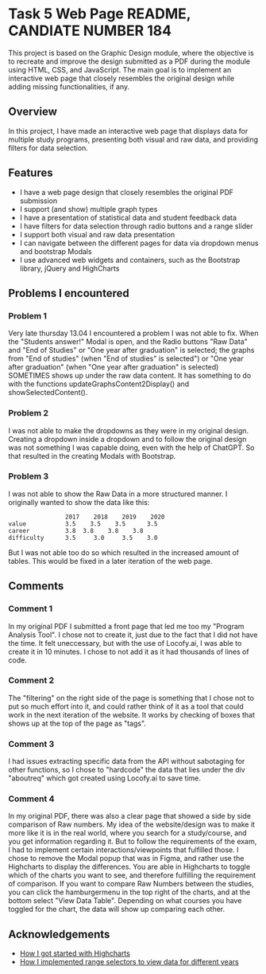 # Task 5 Web Page README, CANDIATE NUMBER 184

This project is based on the Graphic Design module, where the objective is to recreate and improve the design submitted as a PDF during the module using HTML, CSS, and JavaScript. The main goal is to implement an interactive web page that closely resembles the original design while adding missing functionalities, if any.

## Overview

In this project, I have made an interactive web page that displays data for multiple study programs, presenting both visual and raw data, and providing filters for data selection.

## Features

- I have a web page design that closely resembles the original PDF submission
- I support (and show) multiple graph types
- I have a presentation of statistical data and student feedback data
- I have filters for data selection through radio buttons and a range slider
- I support both visual and raw data presentation
- I can navigate between the different pages for data via dropdown menus and bootstrap Modals
- I use advanced web widgets and containers, such as the Bootstrap library, jQuery and HighCharts

## Problems I encountered

### Problem 1

Very late thursday 13.04 I encountered a problem I was not able to fix. When the "Students answer!" Modal is open, and the Radio buttons "Raw Data" and "End of Studies" or "One year after graduation" is selected; the graphs from "End of studies" (when "End of studies" is selected") or "One year after graduation" (when "One year after graduation" is selected) SOMETIMES shows up under the raw data content. It has something to do with the functions updateGraphsContent2Display() and showSelectedContent().

### Problem 2

I was not able to make the dropdowns as they were in my original design. Creating a dropdown inside a dropdown and to follow the original design was not something I was capable doing, even with the help of ChatGPT. So that resulted in the creating Modals with Bootstrap.

### Problem 3

I was not able to show the Raw Data in a more structured manner. I originally wanted to show the data like this:

                    2017	2018	2019	2020
    value           3.5    3.5	  3.5	   3.5
    career          3.8	 3.8 	3.8	   3.8
    difficulty      3.5 	3.0 	3.5	   3.0

But I was not able too do so which resulted in the increased amount of tables. This would be fixed in a later iteration of the web page.

## Comments

### Comment 1

In my original PDF I submitted a front page that led me too my "Program Analysis Tool". I chose not to create it, just due to the fact that I did not have the time. It felt uneccessary, but with the use of Locofy.ai, I was able to create it in 10 minutes. I chose to not add it as it had thousands of lines of code.

### Comment 2

The "filtering" on the right side of the page is something that I chose not to put so much effort into it, and could rather think of it as a tool that could work in the next iteration of the website. It works by checking of boxes that shows up at the top of the page as "tags".

### Comment 3

I had issues extracting specific data from the API without sabotaging for other functions, so I chose to "hardcode" the data that lies under the div "aboutreq" which got created using Locofy.ai to save time.

### Comment 4

In my original PDF, there was also a clear page that showed a side by side comparison of Raw numbers. My idea of the website/design was to make it more like it is in the real world, where you search for a study/course, and you get information regarding it. But to follow the requirements of the exam, I had to implement certain interactions/viewpoints that fulfilled those. I chose to remove the Modal popup that was in Figma, and rather use the Highcharts to display the differences. You are able in Highcharts to toggle which of the charts you want to see, and therefore fulfilling the requirement of comparison. If you want to compare Raw Numbers between the studies, you can click the hamburgermenu in the top right of the charts, and at the bottom select "View Data Table". Depending on what courses you have toggled for the chart, the data will show up comparing each other.

## Acknowledgements

- [How I got started with Highcharts](https://www.highcharts.com/docs/getting-started/your-first-chart)
- [How I implemented range selectors to view data for different years](https://www.highcharts.com/docs/stock/range-selector)
